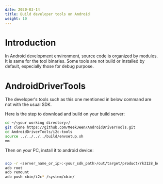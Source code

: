 ```yaml
---
date: 2020-03-14
title: Build developer tools on Android
weight: 10
---
```


# Introduction

In Android development environment, source code is organized by modules. It is
same for the tool binaries. Some tools are not build or installed by default,
especially those for debug purpose.

# AndroidDriverTools

The developer's tools such as this one mentioned in below command are not with
the usual SDK.

Here is the step to download and build on your build server:

```bash
cd ~/<your working directory>/
git clone https://github.com/MeekJeen/AndroidDriverTools.git
cd AndroidDriverTools/i2c-tools
source ../../../../build/envsetup.sh
mm
```

Then on your PC, install it to android device:
```bash

scp -r <server_name_or_ip>:<your_sdk_path>/out/target/product/rk3128_box/system/xbin ./
adb root
adb remount
adb push xbin/i2c* /system/xbin/
```

